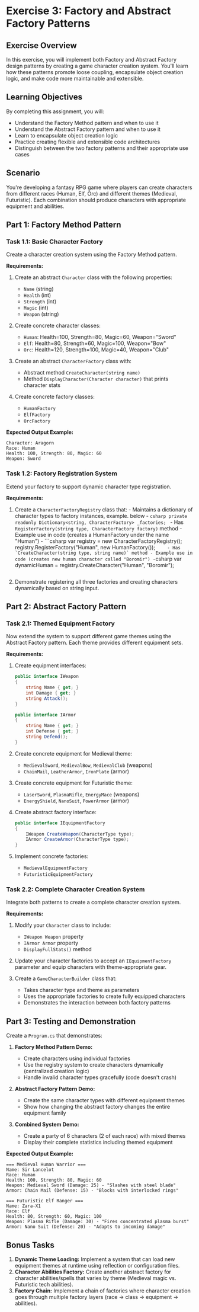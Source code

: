 # Exercise 3: Factory and Abstract Factory Patterns

## Exercise Overview

In this exercise, you will implement both Factory and Abstract Factory design patterns by creating a game character creation system. You'll learn how these patterns promote loose coupling, encapsulate object creation logic, and make code more maintainable and extensible.

## Learning Objectives

By completing this assignment, you will:

- Understand the Factory Method pattern and when to use it
- Understand the Abstract Factory pattern and when to use it
- Learn to encapsulate object creation logic
- Practice creating flexible and extensible code architectures
- Distinguish between the two factory patterns and their appropriate use cases

## Scenario

You're developing a fantasy RPG game where players can create characters from different races (Human, Elf, Orc) and different themes (Medieval, Futuristic). Each combination should produce characters with appropriate equipment and abilities.

## Part 1: Factory Method Pattern

### Task 1.1: Basic Character Factory

Create a character creation system using the Factory Method pattern.

**Requirements:**

1. Create an abstract `Character` class with the following properties:

   - `Name` (string)
   - `Health` (int)
   - `Strength` (int)
   - `Magic` (int)
   - `Weapon` (string)

2. Create concrete character classes:

   - `Human`: Health=100, Strength=80, Magic=60, Weapon="Sword"
   - `Elf`: Health=80, Strength=60, Magic=100, Weapon="Bow"
   - `Orc`: Health=120, Strength=100, Magic=40, Weapon="Club"

3. Create an abstract `CharacterFactory` class with:

   - Abstract method `CreateCharacter(string name)`
   - Method `DisplayCharacter(Character character)` that prints character stats

4. Create concrete factory classes:

   - `HumanFactory`
   - `ElfFactory`
   - `OrcFactory`

**Expected Output Example:**

```
Character: Aragorn
Race: Human
Health: 100, Strength: 80, Magic: 60
Weapon: Sword
```

### Task 1.2: Factory Registration System

Extend your factory to support dynamic character type registration.

**Requirements:**

1.  Create a `CharacterFactoryRegistry` class that:
        - Maintains a dictionary of character types to factory instances, example. below
            - ```csharp
              private readonly Dictionary<string, CharacterFactory> _factories;
              ```
        - Has `RegisterFactory(string type, CharacterFactory factory)` method
            - Example use in code (creates a HumanFactory under the name "Human")
        	    - ```csharp
        	       var registry = new CharacterFactoryRegistry();
    registry.RegisterFactory("Human", new HumanFactory());
    ``    - Has `CreateCharacter(string type, string name)` method
	    - Example use in code (creates new human character called "Boromir")
	    -``csharp
    var dynamicHuman = registry.CreateCharacter("Human", "Boromir");
    ``` - Throws appropriate exceptions for unregistered types
2.  Demonstrate registering all three factories and creating characters dynamically based on string input.

## Part 2: Abstract Factory Pattern

### Task 2.1: Themed Equipment Factory

Now extend the system to support different game themes using the Abstract Factory pattern. Each theme provides different equipment sets.

**Requirements:**

1. Create equipment interfaces:

   ```csharp
   public interface IWeapon
   {
       string Name { get; }
       int Damage { get; }
       string Attack();
   }

   public interface IArmor
   {
       string Name { get; }
       int Defense { get; }
       string Defend();
   }
   ```

2. Create concrete equipment for Medieval theme:

   - `MedievalSword`, `MedievalBow`, `MedievalClub` (weapons)
   - `ChainMail`, `LeatherArmor`, `IronPlate` (armor)

3. Create concrete equipment for Futuristic theme:

   - `LaserSword`, `PlasmaRifle`, `EnergyMace` (weapons)
   - `EnergyShield`, `NanoSuit`, `PowerArmor` (armor)

4. Create abstract factory interface:

   ```csharp
   public interface IEquipmentFactory
   {
       IWeapon CreateWeapon(CharacterType type);
       IArmor CreateArmor(CharacterType type);
   }
   ```

5. Implement concrete factories:

   - `MedievalEquipmentFactory`
   - `FuturisticEquipmentFactory`

### Task 2.2: Complete Character Creation System

Integrate both patterns to create a complete character creation system.

**Requirements:**

1. Modify your `Character` class to include:

   - `IWeapon Weapon` property
   - `IArmor Armor` property
   - `DisplayFullStats()` method

2. Update your character factories to accept an `IEquipmentFactory` parameter and equip characters with theme-appropriate gear.
3. Create a `GameCharacterBuilder` class that:

   - Takes character type and theme as parameters
   - Uses the appropriate factories to create fully equipped characters
   - Demonstrates the interaction between both factory patterns

## Part 3: Testing and Demonstration

Create a `Program.cs` that demonstrates:

1. **Factory Method Pattern Demo:**

   - Create characters using individual factories
   - Use the registry system to create characters dynamically (centralized creation logic)
   - Handle invalid character types gracefully (code doesn't crash)

2. **Abstract Factory Pattern Demo:**

   - Create the same character types with different equipment themes
   - Show how changing the abstract factory changes the entire equipment family

3. **Combined System Demo:**

   - Create a party of 6 characters (2 of each race) with mixed themes
   - Display their complete statistics including themed equipment

**Expected Output Example:**

```
=== Medieval Human Warrior ===
Name: Sir Lancelot
Race: Human
Health: 100, Strength: 80, Magic: 60
Weapon: Medieval Sword (Damage: 25) - "Slashes with steel blade"
Armor: Chain Mail (Defense: 15) - "Blocks with interlocked rings"

=== Futuristic Elf Ranger ===
Name: Zara-X1
Race: Elf
Health: 80, Strength: 60, Magic: 100
Weapon: Plasma Rifle (Damage: 30) - "Fires concentrated plasma burst"
Armor: Nano Suit (Defense: 20) - "Adapts to incoming damage"
```

## Bonus Tasks

1. **Dynamic Theme Loading:** Implement a system that can load new equipment themes at runtime using reflection or configuration files.
2. **Character Abilities Factory:** Create another abstract factory for character abilities/spells that varies by theme (Medieval magic vs. Futuristic tech abilities).
3. **Factory Chain:** Implement a chain of factories where character creation goes through multiple factory layers (race → class → equipment → abilities).

